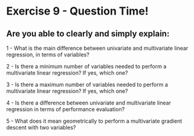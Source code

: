 # Exercise 9 - Question Time!

## Are you able to clearly and simply explain:

1 - What is the main difference between univariate and multivariate linear regression, in terms of variables? 

2 - Is there a minimum number of variables needed to perform a multivariate linear regression? If yes, which one?

3 - Is there a maximum number of variables needed to perform a multivariate linear regression? If yes, which one?

4 - Is there a difference between univariate and multivariate linear regression in terms of performance evaluation?

5 - What does it mean geometrically to perform a multivariate gradient descent with two variables?
